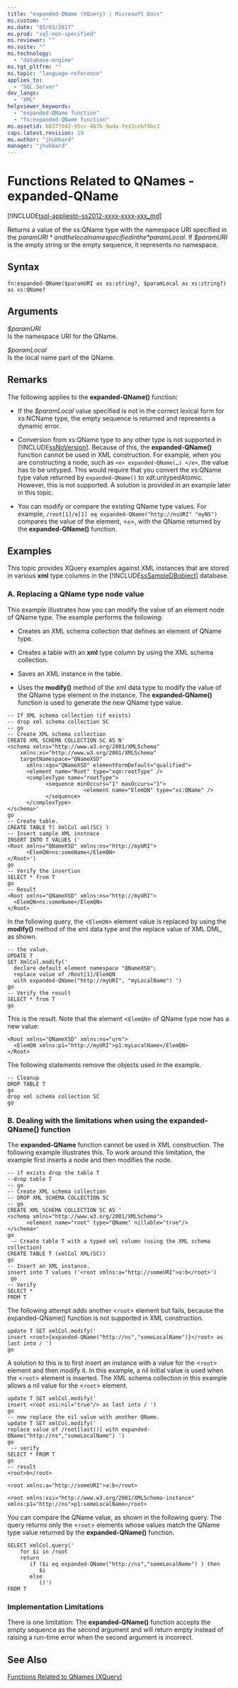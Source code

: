 ```yaml
---
title: "expanded-QName (XQuery) | Microsoft Docs"
ms.custom: ""
ms.date: "03/03/2017"
ms.prod: "sql-non-specified"
ms.reviewer: ""
ms.suite: ""
ms.technology: 
  - "database-engine"
ms.tgt_pltfrm: ""
ms.topic: "language-reference"
applies_to: 
  - "SQL Server"
dev_langs: 
  - "XML"
helpviewer_keywords: 
  - "expanded-QName function"
  - "fn:expanded-QName function"
ms.assetid: b8377042-95cc-467b-9ada-fe43cebf4bc3
caps.latest.revision: 19
ms.author: "jhubbard"
manager: "jhubbard"
---
```

# Functions Related to QNames - expanded-QName
[!INCLUDE[tsql-appliesto-ss2012-xxxx-xxxx-xxx_md](../integration-services/system/stored-procedures/includes/tsql-appliesto-ss2012-xxxx-xxxx-xxx-md.md)]

  Returns a value of the xs:QName type with the namespace URI specified in the *$paramURI* and the local name specified in the *$paramLocal*. If *$paramURI* is the empty string or the empty sequence, it represents no namespace.  
  
## Syntax  
  
```  
fn:expanded-QName($paramURI as xs:string?, $paramLocal as xs:string?) as xs:QName?  
```  
  
## Arguments  
 *$paramURI*  
 Is the namespace URI for the QName.  
  
 *$paramLocal*  
 Is the local name part of the QName.  
  
## Remarks  
 The following applies to the **expanded-QName()** function:  
  
-   If the *$paramLocal* value specified is not in the correct lexical form for xs:NCName type, the empty sequence is returned and represents a dynamic error.  
  
-   Conversion from xs:QName type to any other type is not supported in [!INCLUDE[ssNoVersion](../advanced-analytics/r-services/includes/ssnoversion-md.md)]. Because of this, the **expanded-QName()** function cannot be used in XML construction. For example, when you are constructing a node, such as `<e> expanded-QName(…) </e>`, the value has to be untyped. This would require that you convert the xs:QName type value returned by `expanded-QName()` to xdt:untypedAtomic. However, this is not supported. A solution is provided in an example later in this topic.  
  
-   You can modify or compare the existing QName type values. For example, `/root[1]/e[1] eq expanded-QName("http://nsURI" "myNS")` compares the value of the element, <`e`>, with the QName returned by the **expanded-QName()** function.  
  
## Examples  
 This topic provides XQuery examples against XML instances that are stored in various **xml** type columns in the [!INCLUDE[ssSampleDBobject](../database-engine/availability-groups/windows/includes/sssampledbobject-md.md)] database.  
  
### A. Replacing a QName type node value  
 This example illustrates how you can modify the value of an element node of QName type. The example performs the following:  
  
-   Creates an XML schema collection that defines an element of QName type.  
  
-   Creates a table with an **xml** type column by using the XML schema collection.  
  
-   Saves an XML instance in the table.  
  
-   Uses the **modify()** method of the xml data type to modify the value of the QName type element in the instance. The **expanded-QName()** function is used to generate the new QName type value.  
  
```  
-- If XML schema collection (if exists)  
-- drop xml schema collection SC  
-- go  
-- Create XML schema collection  
CREATE XML SCHEMA COLLECTION SC AS N'  
<schema xmlns="http://www.w3.org/2001/XMLSchema"  
    xmlns:xs="http://www.w3.org/2001/XMLSchema"   
    targetNamespace="QNameXSD"   
      xmlns:xqo="QNameXSD" elementFormDefault="qualified">  
      <element name="Root" type="xqo:rootType" />  
      <complexType name="rootType">  
            <sequence minOccurs="1" maxOccurs="1">  
                        <element name="ElemQN" type="xs:QName" />  
            </sequence>  
      </complexType>  
</schema>'  
go  
-- Create table.  
CREATE TABLE T( XmlCol xml(SC) )  
-- Insert sample XML instnace  
INSERT INTO T VALUES ('  
<Root xmlns="QNameXSD" xmlns:ns="http://myURI">  
      <ElemQN>ns:someName</ElemQN>  
</Root>')  
go  
-- Verify the insertion  
SELECT * from T  
go  
-- Result  
<Root xmlns="QNameXSD" xmlns:ns="http://myURI">  
  <ElemQN>ns:someName</ElemQN>  
</Root>   
```  
  
 In the following query, the <`ElemQN`> element value is replaced by using the **modify()** method of the xml data type and the replace value of XML DML, as shown.  
  
```  
-- the value.  
UPDATE T   
SET XmlCol.modify('  
  declare default element namespace "QNameXSD";   
  replace value of /Root[1]/ElemQN   
  with expanded-QName("http://myURI", "myLocalName") ')  
go  
-- Verify the result  
SELECT * from T  
go  
```  
  
 This is the result. Note that the element <`ElemQN`> of QName type now has a new value:  
  
```  
<Root xmlns="QNameXSD" xmlns:ns="urn">  
  <ElemQN xmlns:p1="http://myURI">p1:myLocalName</ElemQN>  
</Root>  
```  
  
 The following statements remove the objects used in the example.  
  
```  
-- Cleanup  
DROP TABLE T  
go  
drop xml schema collection SC  
go  
```  
  
### B. Dealing with the limitations when using the expanded-QName() function  
 The **expanded-QName** function cannot be used in XML construction. The following example illustrates this. To work around this limitation, the example first inserts a node and then modifies the node.  
  
```  
-- if exists drop the table T  
--drop table T  
-- go  
-- Create XML schema collection  
-- DROP XML SCHEMA COLLECTION SC  
-- go  
CREATE XML SCHEMA COLLECTION SC AS '  
<schema xmlns="http://www.w3.org/2001/XMLSchema">  
      <element name="root" type="QName" nillable="true"/>  
</schema>'  
go  
 -- Create table T with a typed xml column (using the XML schema collection)  
CREATE TABLE T (xmlCol XML(SC))  
go  
-- Insert an XML instance.  
insert into T values ('<root xmlns:a="http://someURI">a:b</root>')  
 go  
-- Verify  
SELECT *   
FROM T  
```  
  
 The following attempt adds another <`root`> element but fails, because the expanded-QName() function is not supported in XML construction.  
  
```  
update T SET xmlCol.modify('  
insert <root>{expanded-QName("http://ns","someLocalName")}</root> as last into / ')  
go  
```  
  
 A solution to this is to first insert an instance with a value for the <`root`> element and then modify it. In this example, a nil initial value is used when the <`root`> element is inserted. The XML schema collection in this example allows a nil value for the <`root`> element.  
  
```  
update T SET xmlCol.modify('  
insert <root xsi:nil="true"/> as last into / ')  
go  
-- now replace the nil value with another QName.  
update T SET xmlCol.modify('  
replace value of /root[last()] with expanded-QName("http://ns","someLocalName") ')  
go  
 -- verify   
SELECT * FROM T  
go  
-- result  
<root>b</root>  
```  
  
 `<root xmlns:a="http://someURI">a:b</root>`  
  
 `<root xmlns:xsi="http://www.w3.org/2001/XMLSchema-instance" xmlns:p1="http://ns">p1:someLocalName</root>`  
  
 You can compare the QName value, as shown in the following query. The query returns only the <`root`> elements whose values match the QName type value returned by the **expanded-QName()** function.  
  
```  
SELECT xmlCol.query('  
    for $i in /root  
    return  
       if ($i eq expanded-QName("http://ns","someLocalName") ) then  
          $i  
       else  
          ()')  
FROM T  
```  
  
### Implementation Limitations  
 There is one limitation: The **expanded-QName()** function accepts the empty sequence as the second argument and will return empty instead of raising a run-time error when the second argument is incorrect.  
  
## See Also  
 [Functions Related to QNames &#40;XQuery&#41;](../Topic/Functions%20Related%20to%20QNames%20\(XQuery\).md)  
  
  